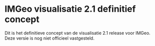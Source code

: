 # IMGeo visualisatie 2.1 definitief concept

Dit is het definitieve concept van de visualisatie 2.1 release voor IMGeo. Deze versie is nog niet officieel vastgesteld. 
